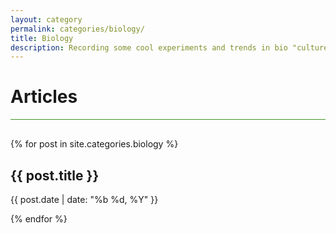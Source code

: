 ```yaml
---
layout: category
permalink: categories/biology/
title: Biology
description: Recording some cool experiments and trends in bio "culture". Aha.
---
```


# Articles
<hr style='margin-bottom:30px'>
{% for post in site.categories.biology %}
<div onclick="window.location.href='{{ post.url }}'" class='articlelink'>
    <h2>{{ post.title }}</h2>
    <p>{{ post.date | date: "%b %d, %Y" }}</p>
</div>
 
{% endfor %}


<style>
    #title span{
        background-color:#3f9627;
    }
    nav {
        border-color:#3f9627;
    }
    hr {
        background-color:#3f9627;
        border-color:#3f9627;
    }
    .articlelink:hover{
        color:#3f9627;
    }
</style>